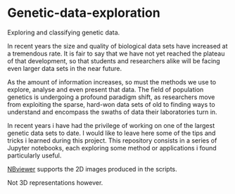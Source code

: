 # Genetic-data-exploration
Exploring and classifying genetic data.

In recent years the size and quality of biological data sets have increased at a tremendous rate. It is fair to say that we have not yet reached the plateau of that development, so that students and researchers alike will be facing even larger data sets in the near future.

As the amount of information increases, so must the methods we use to explore, analyse and even present that data. The field of population genetics is undergoing a profound paradigm shift, as researchers move from exploiting the sparse, hard-won data sets of old to finding ways to understand and encompass the swaths of data their laboratories turn in.

In recent years i have had the privilege of working on one of the largest genetic data sets to date. I would like to leave here some of the tips and tricks i learned during this project. This repository consists in a series of Jupyter notebooks, each exploring some method or applications i found particularly useful.

[NBviewer](https://nbviewer.jupyter.org/) supports the 2D images produced in the scripts.

Not 3D representations however.


